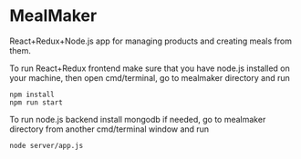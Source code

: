 # MealMaker
React+Redux+Node.js app for managing products and creating meals from them.

To run React+Redux frontend make sure that you have node.js installed on your machine, then open cmd/terminal, go to mealmaker directory and run
```console
npm install
npm run start
```
To run node.js backend install mongodb if needed, go to mealmaker directory from another cmd/terminal window and run
```console
node server/app.js
```
